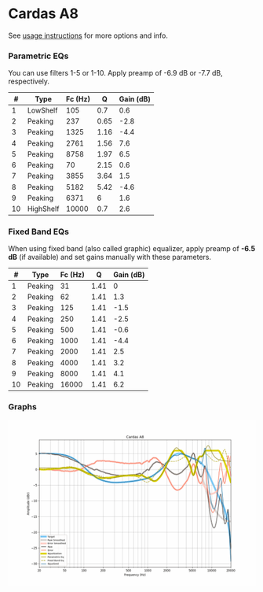 # Cardas A8
See [usage instructions](https://github.com/jaakkopasanen/AutoEq#usage) for more options and info.

### Parametric EQs
You can use filters 1-5 or 1-10. Apply preamp of -6.9 dB or -7.7 dB, respectively.

|   # | Type      |   Fc (Hz) |    Q |   Gain (dB) |
|-----|-----------|-----------|------|-------------|
|   1 | LowShelf  |       105 | 0.7  |         0.6 |
|   2 | Peaking   |       237 | 0.65 |        -2.8 |
|   3 | Peaking   |      1325 | 1.16 |        -4.4 |
|   4 | Peaking   |      2761 | 1.56 |         7.6 |
|   5 | Peaking   |      8758 | 1.97 |         6.5 |
|   6 | Peaking   |        70 | 2.15 |         0.6 |
|   7 | Peaking   |      3855 | 3.64 |         1.5 |
|   8 | Peaking   |      5182 | 5.42 |        -4.6 |
|   9 | Peaking   |      6371 | 6    |         1.6 |
|  10 | HighShelf |     10000 | 0.7  |         2.6 |

### Fixed Band EQs
When using fixed band (also called graphic) equalizer, apply preamp of **-6.5 dB** (if available) and set gains manually with these parameters.

|   # | Type    |   Fc (Hz) |    Q |   Gain (dB) |
|-----|---------|-----------|------|-------------|
|   1 | Peaking |        31 | 1.41 |         0   |
|   2 | Peaking |        62 | 1.41 |         1.3 |
|   3 | Peaking |       125 | 1.41 |        -1.5 |
|   4 | Peaking |       250 | 1.41 |        -2.5 |
|   5 | Peaking |       500 | 1.41 |        -0.6 |
|   6 | Peaking |      1000 | 1.41 |        -4.4 |
|   7 | Peaking |      2000 | 1.41 |         2.5 |
|   8 | Peaking |      4000 | 1.41 |         3.2 |
|   9 | Peaking |      8000 | 1.41 |         4.1 |
|  10 | Peaking |     16000 | 1.41 |         6.2 |

### Graphs
![](./Cardas%20A8.png)
